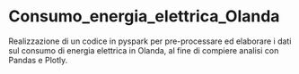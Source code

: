 # Consumo_energia_elettrica_Olanda
Realizzazione di un codice in pyspark per pre-processare ed elaborare i dati sul consumo di energia elettrica in Olanda, al fine di compiere analisi con Pandas e Plotly.
